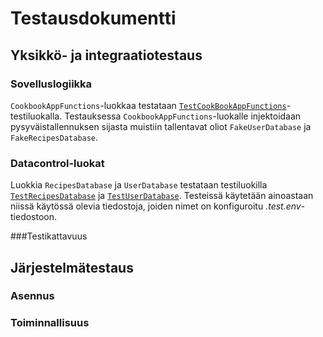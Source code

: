 # Testausdokumentti

## Yksikkö- ja integraatiotestaus

### Sovelluslogiikka
`CookbookAppFunctions`-luokkaa testataan [`TestCookBookAppFunctions`](https://github.com/MillaKelhu/ot-harjoitustyo/blob/master/src/tests/functions_tests/cookbookapp_functions_test.py)-testiluokalla. Testauksessa `CookbookAppFunctions`-luokalle injektoidaan pysyväistallennuksen sijasta muistiin tallentavat oliot `FakeUserDatabase` ja `FakeRecipesDatabase`.

### Datacontrol-luokat
Luokkia `RecipesDatabase` ja `UserDatabase` testataan testiluokilla [`TestRecipesDatabase`](https://github.com/MillaKelhu/ot-harjoitustyo/blob/master/src/tests/datacontrol_tests/recipes_database_test.py) ja [`TestUserDatabase`](https://github.com/MillaKelhu/ot-harjoitustyo/blob/master/src/tests/datacontrol_tests/users_database_test.py). Testeissä käytetään ainoastaan niissä käytössä olevia tiedostoja, joiden nimet on konfiguroitu _.test.env_-tiedostoon. 

###Testikattavuus
![]()

## Järjestelmätestaus

### Asennus

### Toiminnallisuus
